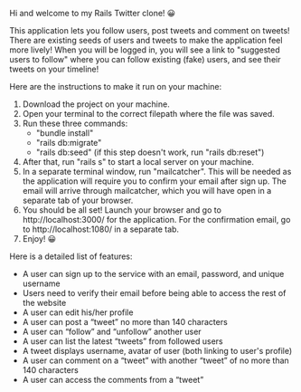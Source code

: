 Hi and welcome to my Rails Twitter clone! 😀

This application lets you follow users, post tweets and comment on tweets! There are existing seeds of users and tweets to make the application feel more lively! When you will be logged in, you will see a link to "suggested users to follow" where you can follow existing (fake) users, and see their tweets on your timeline!

Here are the instructions to make it run on your machine:

1. Download the project on your machine.
2. Open your terminal to the correct filepath where the file was saved.
3. Run these three commands:
    - "bundle install"
    - "rails db:migrate"
    - "rails db:seed" (if this step doesn't work, run "rails db:reset")
4. After that, run "rails s" to start a local server on your machine.
5. In a separate terminal window, run "mailcatcher". This will be needed as the application will require you to confirm your email after sign up. The email will arrive through mailcatcher, which you will have open in a separate tab of your browser.
6. You should be all set! Launch your browser and go to http://localhost:3000/ for the application. For the confirmation email, go to http://localhost:1080/ in a separate tab. 
7. Enjoy! 😀

Here is a detailed list of features:

- A user can sign up to the service with an email, password, and unique username
- Users need to verify their email before being able to access the rest of the website
- A user can edit his/her profile 
- A user can post a “tweet” no more than 140 characters
- A user can “follow” and “unfollow” another user
- A user can list the latest “tweets” from followed users
- A tweet displays username, avatar of user (both linking to user's profile)
- A user can comment on a “tweet” with another “tweet” of no more than 140 characters
- A user can access the comments from a “tweet”
